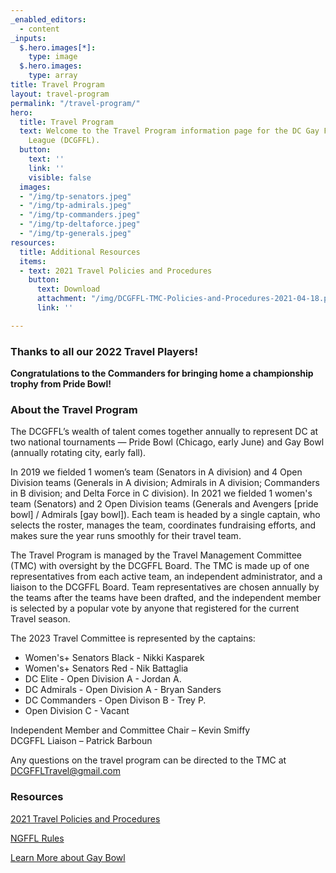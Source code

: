 ```yaml
---
_enabled_editors:
  - content
_inputs:
  $.hero.images[*]:
    type: image
  $.hero.images:
    type: array
title: Travel Program
layout: travel-program
permalink: "/travel-program/"
hero:
  title: Travel Program
  text: Welcome to the Travel Program information page for the DC Gay Flag Football
    League (DCGFFL).
  button:
    text: ''
    link: ''
    visible: false
  images:
  - "/img/tp-senators.jpeg"
  - "/img/tp-admirals.jpeg"
  - "/img/tp-commanders.jpeg"
  - "/img/tp-deltaforce.jpeg"
  - "/img/tp-generals.jpeg"
resources:
  title: Additional Resources
  items:
  - text: 2021 Travel Policies and Procedures
    button:
      text: Download
      attachment: "/img/DCGFFL-TMC-Policies-and-Procedures-2021-04-18.pdf"
      link: ''

---
```

### Thanks to all our 2022 Travel Players!

**Congratulations to the Commanders for bringing home a championship trophy from Pride Bowl!**

### About the Travel Program

The DCGFFL’s wealth of talent comes together annually to represent DC at two national tournaments — Pride Bowl (Chicago, early June) and Gay Bowl (annually rotating city, early fall).

In 2019 we fielded 1 women’s team (Senators in A division) and 4 Open Division teams (Generals in A division; Admirals in A division; Commanders in B division; and Delta Force in C division).  In 2021 we fielded 1 women's team (Senators) and 2 Open Division teams (Generals and Avengers \[pride bowl\] / Admirals \[gay bowl\]).  Each team is headed by a single captain, who selects the roster, manages the team, coordinates fundraising efforts, and makes sure the year runs smoothly for their travel team.

The Travel Program is managed by the Travel Management Committee (TMC) with oversight by the DCGFFL Board. The TMC is made up of one representatives from each active team, an independent administrator, and a liaison to the DCGFFL Board. Team representatives are chosen annually by the teams after the teams have been drafted, and the independent member is selected by a popular vote by anyone that registered for the current Travel season.

The 2023 Travel Committee is represented by the captains:

* Women's+ Senators Black - Nikki Kasparek
* Women's+ Senators Red - Nik Battaglia
* DC Elite - Open Division A - Jordan A.
* DC Admirals - Open Division A - Bryan Sanders
* DC Commanders - Open Divison B - Trey P.
* Open Division C - Vacant

Independent Member and Committee Chair – Kevin Smiffy  
DCGFFL Liaison – Patrick Barboun

Any questions on the travel program can be directed to the TMC at [DCGFFLTravel@gmail.com](mailto:DCGFFLTravel@gmail.com)

### Resources

[2021 Travel Policies and Procedures](/img/DCGFFL-TMC-Policies-and-Procedures-2021-04-18.pdf)

[NGFFL Rules](https://ngffl.org/rules-of-play)

[Learn More about Gay Bowl](https://ngffl.org/gaybowl)